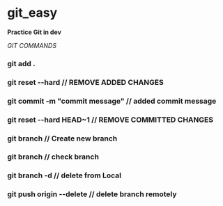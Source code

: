 # git_easy
**Practice Git in dev**

*GIT COMMANDS*

### git add .
### git reset --hard // REMOVE ADDED CHANGES

### git commit -m "commit message" // added commit message
### git reset --hard HEAD~1 // REMOVE COMMITTED CHANGES

### git branch <newbranch>  // Create new branch
### git branch // check branch
### git branch -d <branchname> // delete from Local
### git push origin --delete <branchname> //  delete branch remotely
 

